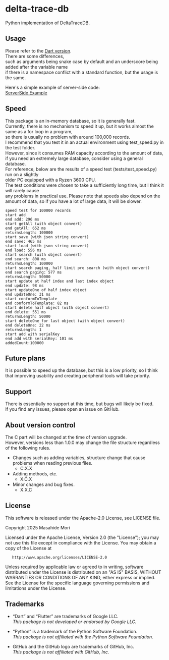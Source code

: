 # delta-trace-db

Python implementation of DeltaTraceDB.

## Usage

Please refer to the [Dart version](https://github.com/MasahideMori-SimpleAppli/delta_trace_db).  
There are some differences,   
such as arguments being snake case by default and an underscore being added after the variable name   
if there is a namespace conflict with a standard function, but the usage is the same.

Here's a simple example of server-side code:  
[ServerSide Example](https://github.com/MasahideMori-SimpleAppli/delta_trace_db_py_server_example)

## Speed

This package is an in-memory database, so it is generally fast.  
Currently, there is no mechanism to speed it up, but it works almost the same as a for loop in a program,  
so there is usually no problem with around 100,000 records.  
I recommend that you test it in an actual environment using test_speed.py in the test folder.  
However, since it consumes RAM capacity according to the amount of data,  
if you need an extremely large database, consider using a general database.  
For reference, below are the results of a speed test (tests/test_speed.py) run on a slightly  
older PC equipped with a Ryzen 3600 CPU.  
The test conditions were chosen to take a sufficiently long time, but I think it will rarely
cause   
any problems in practical use.
Please note that speeds also depend on the amount of data, so if you have a lot of large data, it will be slower.

```text
speed test for 100000 records
start add
end add: 296 ms
start getAll (with object convert)
end getAll: 652 ms
returnsLength: 100000
start save (with json string convert)
end save: 465 ms
start load (with json string convert)
end load: 556 ms
start search (with object convert)
end search: 808 ms
returnsLength: 100000
start search paging, half limit pre search (with object convert)
end search paging: 577 ms
returnsLength: 50000
start update at half index and last index object
end update: 98 ms
start updateOne of half index object
end updateOne: 31 ms
start conformToTemplate
end conformToTemplate: 82 ms
start delete half object (with object convert)
end delete: 551 ms
returnsLength: 50000
start deleteOne for last object (with object convert)
end deleteOne: 22 ms
returnsLength: 1
start add with serialKey
end add with serialKey: 101 ms
addedCount:100000
```

## Future plans

It is possible to speed up the database, but this is a low priority, so I think that improving
usability and creating peripheral tools will take priority.

## Support

There is essentially no support at this time, but bugs will likely be fixed.  
If you find any issues, please open an issue on GitHub.

## About version control

The C part will be changed at the time of version upgrade.  
However, versions less than 1.0.0 may change the file structure regardless of the following rules.

- Changes such as adding variables, structure change that cause problems when reading previous
  files.
    - C.X.X
- Adding methods, etc.
    - X.C.X
- Minor changes and bug fixes.
    - X.X.C

## License

This software is released under the Apache-2.0 License, see LICENSE file.

Copyright 2025 Masahide Mori

Licensed under the Apache License, Version 2.0 (the "License");
you may not use this file except in compliance with the License.
You may obtain a copy of the License at

       http://www.apache.org/licenses/LICENSE-2.0

Unless required by applicable law or agreed to in writing, software
distributed under the License is distributed on an "AS IS" BASIS,
WITHOUT WARRANTIES OR CONDITIONS OF ANY KIND, either express or implied.
See the License for the specific language governing permissions and
limitations under the License.

## Trademarks

- “Dart” and “Flutter” are trademarks of Google LLC.  
  *This package is not developed or endorsed by Google LLC.*

- “Python” is a trademark of the Python Software Foundation.  
  *This package is not affiliated with the Python Software Foundation.*

- GitHub and the GitHub logo are trademarks of GitHub, Inc.  
  *This package is not affiliated with GitHub, Inc.*
